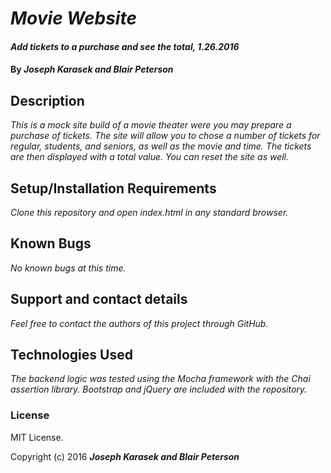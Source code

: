# _Movie Website_

#### _Add tickets to a purchase and see the total, 1.26.2016_

#### By _**Joseph Karasek and Blair Peterson**_

## Description

_This is a mock site build of a movie theater were you may prepare a purchase of tickets. The site will allow you to chose a number of tickets for regular, students, and seniors, as well as the movie and time. The tickets are then displayed with a total value. You can reset the site as well._

## Setup/Installation Requirements

_Clone this repository and open index.html in any standard browser._

## Known Bugs

_No known bugs at this time._

## Support and contact details

_Feel free to contact the authors of this project through GitHub._

## Technologies Used

_The backend logic was tested using the Mocha framework with the Chai assertion library. Bootstrap and jQuery are included with the repository._

### License

MIT License.

Copyright (c) 2016 **_Joseph Karasek and Blair Peterson_**
